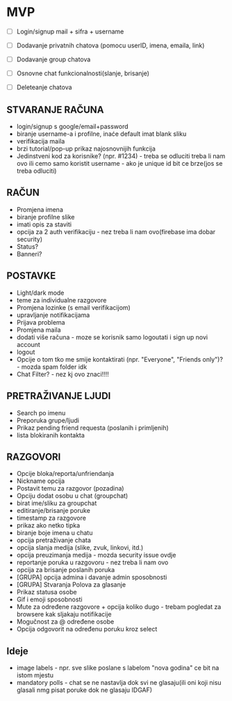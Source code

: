 # MVP 
- [ ] Login/signup mail + sifra + username
- [ ] Dodavanje privatnih chatova (pomocu userID, imena, emaila, link)
- [ ] Dodavanje group chatova
- [ ] Osnovne chat funkcionalnosti(slanje, brisanje)
- [ ] Deleteanje chatova


## STVARANJE RAČUNA
- login/signup s google/email+password
- biranje username-a i profilne, inaće default imat blank sliku
- verifikacija maila
- brzi tutorial/pop-up prikaz najosnovnijih funkcija
- Jedinstveni kod za korisnike? (npr. #1234) - treba se odluciti treba li nam ovo ili cemo samo koristit username - ako je unique id bit ce brze(jos se treba odluciti)

## RAČUN
- Promjena imena
- biranje profilne slike
- imati opis za staviti
- opcija za 2 auth verifikaciju - nez treba li nam ovo(firebase ima dobar security)
- Status?
- Banneri?

## POSTAVKE
- Light/dark mode
- teme za individualne razgovore
- Promjena lozinke (s email verifikacijom)
- upravljanje notifikacijama
- Prijava problema
- Promjena maila
- dodati više računa - moze se korisnik samo logoutati i sign up novi account
- logout
- Opcije o tom tko me smije kontaktirati (npr. "Everyone", "Friends only")? - mozda spam folder idk
- Chat Filter? - nez kj ovo znaci!!!!

## PRETRAŽIVANJE LJUDI
- Search po imenu
- Preporuka grupe/ljudi
- Prikaz pending friend requesta (poslanih i primljenih)
- lista blokiranih kontakta

## RAZGOVORI
- Opcije bloka/reporta/unfriendanja
- Nickname opcija
- Postavit temu za razgovor (pozadina)
- Opciju dodat osobu u chat (groupchat)
- birat ime/sliku za groupchat
- editiranje/brisanje poruke
- timestamp za razgovore
- prikaz ako netko tipka
- biranje boje imena u chatu
- opcija pretraživanje chata
- opcija slanja medija (slike, zvuk, linkovi, itd.)
- opcija preuzimanja medija - mozda security issue ovdje
- reportanje poruka u razgovoru - nez treba li nam ovo
- opcija za brisanje poslanih poruka
- [GRUPA] opcija admina i davanje admin sposobnosti
- [GRUPA] Stvaranja Polova za glasanje
- Prikaz statusa osobe
- Gif i emoji sposobnosti
- Mute za određene razgovore + opcija koliko dugo - trebam pogledat za browsere kak sljakaju notifikacije
- Mogučnost za @ određene osobe
- Opcija odgovorit na određenu poruku kroz select

## Ideje
- image labels - npr. sve slike poslane s labelom "nova godina" ce bit na istom mjestu
- mandatory polls - chat se ne nastavlja dok svi ne glasaju(ili oni koji nisu glasali nmg pisat poruke dok ne glasaju IDGAF)
